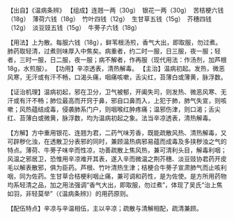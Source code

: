 【出自】《温病条辨》
【组成】连翘一两（30g）　银花一两（30g）　苦桔梗六钱（18g）　薄荷六钱（18g）　竹叶四钱（12g）　生甘草五钱（15g）　芥穗四钱（12g）　淡豆豉五钱（15g）　牛蒡子六钱（18g）

【用法】上为散。每服六钱（18g），鲜苇根汤煎，香气大出，即取服，勿过煮。肺药取轻清，过煮则味厚入中焦矣。病重者，约二时一服，日三服，夜一服；轻者，三时一服，日二服，夜一服；病不解者，作再服（现代用法：作汤剂，加芦根18g，水煎服）。
【功用】辛凉透表，清热解毒。
【主治】温病初起。发热，微恶风寒，无汗或有汗不畅，口渴头痛，咽痛咳嗽，舌尖红，苔薄白或薄黄，脉浮数。

【证治机理】温病初起，邪在卫分，卫气被郁，开阖失司，则发热、微恶风寒、无汗或有汗不畅；肺位最高而开窍于鼻，邪自口鼻而入，上犯于肺，肺气失宣，则咳嗽；风热蕴结成毒，侵袭肺系门户，则咽喉红肿疼痛；温邪伤津，则口渴；舌尖红、苔薄白或微黄，脉浮数，均为温病初起之象。法当辛凉透表，清热解毒。

【方解】方中重用银花、连翘为君，二药气味芳香，既能疏散风热、清热解毒，又可辟秽化浊，在透散卫分表邪的同时，兼顾温热病邪易蕴而成毒及多挟秽浊之气的特点。薄荷、牛蒡子味辛而性凉，功善疏散上焦风热，兼可清利头目，解毒利咽；风温之邪居卫，恐惟用辛凉难开其表，遂入辛而微温之荆芥穗、淡豆豉协君药开皮毛以解表散邪，俱为臣药。芦根、竹叶清热生津；桔梗合牛蒡子宣肃肺气而止咳利咽，同为佐药。生甘草合桔梗利咽止痛，兼可调和药性，是为佐使。是方所用药物均系轻清之品，加之用法强调“香气大出，即取服，勿过煮”，体现了吴氏“治上焦如羽，非轻莫举”（《温病条辨》）的用药原则。

【配伍特点】辛凉与辛温相伍，主以辛凉；疏散与清解相配，疏清兼顾。